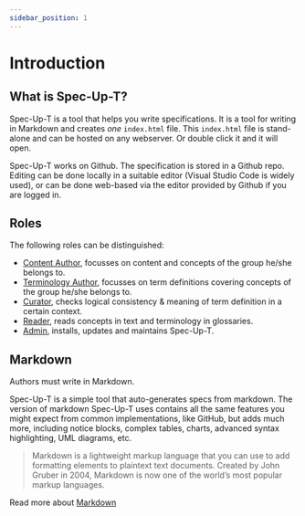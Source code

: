 ```yaml
---
sidebar_position: 1
---
```


# Introduction

## What is Spec-Up-T?

Spec-Up-T is a tool that helps you write specifications. It is a tool for writing in Markdown and creates *one* `index.html` file. This `index.html` file is stand-alone and can be hosted on any webserver. Or double click it and it will open.

Spec-Up-T works on Github. The specification is stored in a Github repo. Editing can be done locally in a suitable editor (Visual Studio Code is widely used), or can be done web-based via the editor provided by Github if you are logged in.


## Roles

The following roles can be distinguished:

- [Content Author](content-author-guide/introduction), focusses on content and concepts of the group he/she belongs to.
- [Terminology Author](terminology-author-guide/introduction), focusses on term definitions covering concepts of the group he/she belongs to.
- [Curator](curator-guide/introduction), checks logical consistency & meaning of term definition in a certain context.
- [Reader](reader-guide/introduction.md), reads concepts in text and terminology in glossaries.
- [Admin](admin-guide), installs, updates and maintains Spec-Up-T.

## Markdown

Authors must write in Markdown.

Spec-Up-T is a simple tool that auto-generates specs from markdown. The version of markdown Spec-Up-T uses contains all the same features you might expect from common implementations, like GitHub, but adds much more, including notice blocks, complex tables, charts, advanced syntax highlighting, UML diagrams, etc.

> Markdown is a lightweight markup language that you can use to add formatting elements to plaintext text documents. Created by John Gruber in 2004, Markdown is now one of the world’s most popular markup languages.

Read more about [Markdown](https://www.markdownguide.org/getting-started/)
